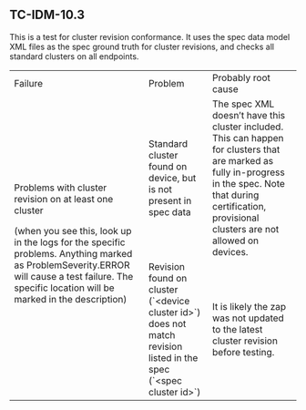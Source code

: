 ## TC-IDM-10.3

This is a test for cluster revision conformance. It uses the spec data model XML files as the spec ground truth for cluster revisions, and checks all standard clusters on all endpoints.


<table>
  <tr>
   <td>Failure
   </td>
   <td>Problem
   </td>
   <td>Probably root cause
   </td>
  </tr>
  <tr>
   <td rowspan="2" >Problems with cluster revision on at least one cluster
<p>
(when you see this, look up in the logs for the specific problems. Anything marked as ProblemSeverity.ERROR will cause a test failure. The specific location will be marked in the description)
   </td>
   <td>Standard cluster found on device, but is not present in spec data
   </td>
   <td>The spec XML doesn’t have this cluster included. This can happen for clusters that are marked as fully in-progress in the spec. Note that during certification, provisional clusters are not allowed on devices.
   </td>
  </tr>
  <tr>
   <td>Revision found on cluster (`&lt;device cluster id>`) does not match revision listed in the spec (`&lt;spec cluster id>`)
   </td>
   <td>It is likely the zap was not updated to the latest cluster revision before testing.
   </td>
  </tr>
</table>
